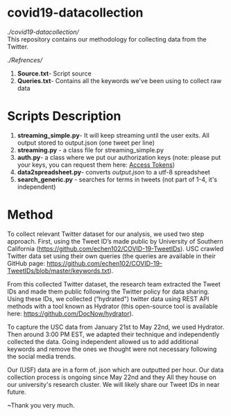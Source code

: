 # covid19-datacollection

*./covid19-datacollection/*     
    This repository contains our methodology for collecting data from the Twitter.  
       
*./Refrences/*     
1) **Source.txt**- Script source   
2) **Queries.txt**- Contains all the keywords we've been using to collect raw data

# Scripts Description

1) **streaming_simple.py**- It will keep streaming until the user exits. All output stored to output.json (one tweet per line)
2) **streaming.py** - a class file for streaming_simple.py
3) **auth.py**- a class where we put our authorization keys (note: please put your keys, you can request them here: [Access Tokens](https://developer.twitter.com/en/docs/basics/authentication/oauth-1-0a/obtaining-user-access-tokens]))
4) **data2spreadsheet.py**- converts *output.json* to a utf-8 spreadsheet
5) **search_generic.py** - searches for terms in tweets (not part of 1-4, it's independent)
   
# Method   


To collect relevant Twitter dataset for our analysis, we used two step approach. First, using the Tweet ID’s made public by University of Southern California (https://github.com/echen102/COVID-19-TweetIDs). USC crawled Twitter data set using their own queries (the queries are available in their GitHub page: https://github.com/echen102/COVID-19-TweetIDs/blob/master/keywords.txt).

  From this collected Twitter dataset, the research team extracted the Tweet IDs and made them public following the Twitter policy for data sharing. Using these IDs, we collected (“hydrated") twitter data using REST API methods with a tool known as Hydrator (this open-source tool is available here: https://github.com/DocNow/hydrator).
 
  To capture the USC data from January 21st to May 22nd, we used Hydrator. Then around 3:00 PM EST, we adapted their technique and independently collected the data. Going independent allowed us to add additional keywords and remove the ones we thought were not necessary following the social media trends.

  Our (USF) data are in a form of. json which are outputted per hour. Our data collection process is ongoing since May 22nd and they All they house on our university's research cluster. We will likely share our Tweet IDs in near future. 

~Thank you very much.
     

     
